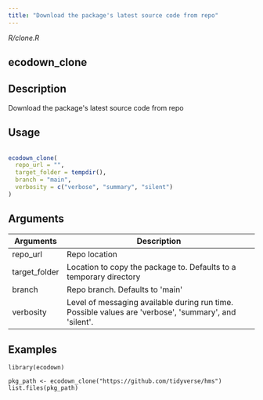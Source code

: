 ```yaml
---
title: "Download the package's latest source code from repo"
---
```


*R/clone.R*

## ecodown_clone

## Description
 Download the package's latest source code from repo 


## Usage
```r
 
ecodown_clone( 
  repo_url = "", 
  target_folder = tempdir(), 
  branch = "main", 
  verbosity = c("verbose", "summary", "silent") 
) 
```

## Arguments
|Arguments|Description|
|---|---|
| repo_url | Repo location |
| target_folder | Location to copy the package to. Defaults to a temporary directory |
| branch | Repo branch. Defaults to 'main' |
| verbosity | Level of messaging available during run time. Possible values are 'verbose', 'summary', and 'silent'. |





## Examples
```{r, eval=ecodown::examples_run()}
library(ecodown)
 
pkg_path <- ecodown_clone("https://github.com/tidyverse/hms") 
list.files(pkg_path) 
```



